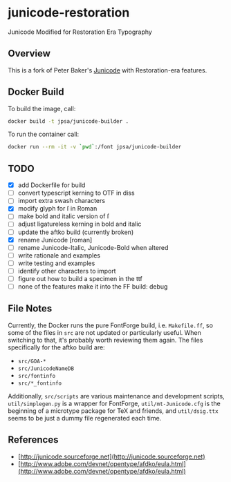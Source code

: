 junicode-restoration
===
Junicode Modified for Restoration Era Typography

## Overview
This is a fork of Peter Baker's
[Junicode](http://junicode.sourceforge.net) with
Restoration-era features.

## Docker Build
To build the image, call:

```bash
docker build -t jpsa/junicode-builder .
```

To run the container call:

```bash
docker run --rm -it -v `pwd`:/font jpsa/junicode-builder
```

## TODO
- [x] add Dockerfile for build
- [ ] convert typescript kerning to OTF in diss
- [ ] import extra swash characters
- [x] modify glyph for ſ in Roman
- [ ] make bold and italic version of ſ
- [ ] adjust ligatureless kerning in bold and italic
- [ ] update the aftko build (currently broken)
- [x] rename Junicode [roman]
- [ ] rename Junicode-Italic, Junicode-Bold when altered
- [ ] write rationale and examples
- [ ] write testing and examples
- [ ] identify other characters to import
- [ ] figure out how to build a specimen in the ttf
- [ ] none of the features make it into the FF build: debug

## File Notes

Currently, the Docker runs the pure FontForge build,
i.e. `Makefile.ff`, so some of the files in `src` are not updated or
particularly useful.  When switching to that, it's probably worth
reviewing them again.  The files specifically for the aftko build are:

- `src/GOA-*`
- `src/JunicodeNameDB`
- `src/fontinfo`
- `src/*_fontinfo`

Additionally, `src/scripts` are various maintenance and development
scripts, `util/simplegen.py` is a wrapper for FontForge,
`util/mt-Junicode.cfg` is the beginning of a microtype package for TeX
and friends, and `util/dsig.ttx` seems to be just a dummy file
regenerated each time.

## References
* [http://junicode.sourceforge.net](http://junicode.sourceforge.net)
* [http://www.adobe.com/devnet/opentype/afdko/eula.html](http://www.adobe.com/devnet/opentype/afdko/eula.html)
